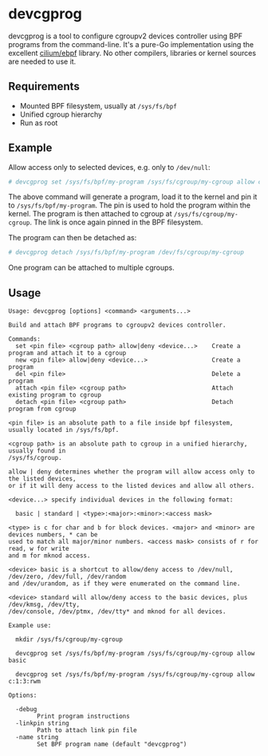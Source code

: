 # devcgprog
devcgprog is a tool to configure cgroupv2 devices controller using BPF programs
from the command-line. It's a pure-Go implementation using the excellent
[cilium/ebpf](https://github.com/cilium/ebpf) library. No other compilers,
libraries or kernel sources are needed to use it.

## Requirements
- Mounted BPF filesystem, usually at `/sys/fs/bpf`
- Unified cgroup hierarchy
- Run as root

## Example
Allow access only to selected devices, e.g. only to `/dev/null`:

```bash
# devcgprog set /sys/fs/bpf/my-program /sys/fs/cgroup/my-cgroup allow c:1:3:rwm
```

The above command will generate a program, load it to the kernel and pin it
to `/sys/fs/bpf/my-program`. The pin is used to hold the program within the kernel.
The program is then attached to cgroup at `/sys/fs/cgroup/my-cgroup`. The link is
once again pinned in the BPF filesystem.

The program can then be detached as:

```bash
# devcgprog detach /sys/fs/bpf/my-program /dev/fs/cgroup/my-cgroup
```

One program can be attached to multiple cgroups.

## Usage
```
Usage: devcgprog [options] <command> <arguments...>

Build and attach BPF programs to cgroupv2 devices controller.

Commands:
  set <pin file> <cgroup path> allow|deny <device...>    Create a program and attach it to a cgroup
  new <pin file> allow|deny <device...>                  Create a program
  del <pin file>                                         Delete a program
  attach <pin file> <cgroup path>                        Attach existing program to cgroup
  detach <pin file> <cgroup path>                        Detach program from cgroup

<pin file> is an absolute path to a file inside bpf filesystem, usually located in /sys/fs/bpf.

<cgroup path> is an absolute path to cgroup in a unified hierarchy, usually found in
/sys/fs/cgroup.

allow | deny determines whether the program will allow access only to the listed devices,
or if it will deny access to the listed devices and allow all others.

<device...> specify individual devices in the following format:

  basic | standard | <type>:<major>:<minor>:<access mask>

<type> is c for char and b for block devices. <major> and <minor> are devices numbers, * can be
used to match all major/minor numbers. <access mask> consists of r for read, w for write
and m for mknod access.

<device> basic is a shortcut to allow/deny access to /dev/null, /dev/zero, /dev/full, /dev/random
and /dev/urandom, as if they were enumerated on the command line.

<device> standard will allow/deny access to the basic devices, plus /dev/kmsg, /dev/tty,
/dev/console, /dev/ptmx, /dev/tty* and mknod for all devices.

Example use:

  mkdir /sys/fs/cgroup/my-cgroup

  devcgprog set /sys/fs/bpf/my-program /sys/fs/cgroup/my-cgroup allow basic

  devcgprog set /sys/fs/bpf/my-program /sys/fs/cgroup/my-cgroup allow c:1:3:rwm

Options:

  -debug
    	Print program instructions
  -linkpin string
    	Path to attach link pin file
  -name string
    	Set BPF program name (default "devcgprog")
```
